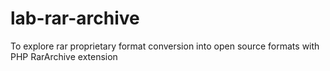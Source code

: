 # lab-rar-archive
To explore rar proprietary format conversion into open source  formats with PHP RarArchive extension
